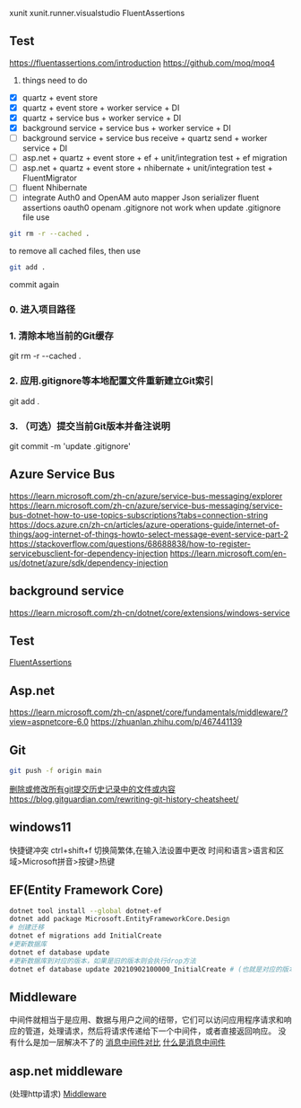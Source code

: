 ﻿xunit
xunit.runner.visualstudio
FluentAssertions

## Test
https://fluentassertions.com/introduction
https://github.com/moq/moq4

1. things need to do
- [x] quartz + event store
- [x] quartz + event store + worker service + DI
- [x] quartz + service bus + worker service + DI
- [x] background service + service bus + worker service + DI
- [ ] background service + service bus receive + quartz send + worker service + DI
- [ ] asp.net + quartz + event store + ef + unit/integration test + ef migration
- [ ] asp.net + quartz + event store + nhibernate + unit/integration test + FluentMigrator
- [ ] fluent Nhibernate
- [ ] integrate Auth0 and OpenAM
auto mapper
Json serializer
fluent assertions
oauth0
openam
.gitignore not work when update .gitignore file
use
```bash
git rm -r --cached .
```
to remove all cached files, then use
```bash
git add .
```
commit again

### 0. 进入项目路径
### 1. 清除本地当前的Git缓存
git rm -r --cached .

### 2. 应用.gitignore等本地配置文件重新建立Git索引
git add .

### 3. （可选）提交当前Git版本并备注说明
git commit -m 'update .gitignore'

## Azure Service Bus
https://learn.microsoft.com/zh-cn/azure/service-bus-messaging/explorer
https://learn.microsoft.com/zh-cn/azure/service-bus-messaging/service-bus-dotnet-how-to-use-topics-subscriptions?tabs=connection-string
https://docs.azure.cn/zh-cn/articles/azure-operations-guide/internet-of-things/aog-internet-of-things-howto-select-message-event-service-part-2
https://stackoverflow.com/questions/68688838/how-to-register-servicebusclient-for-dependency-injection
https://learn.microsoft.com/en-us/dotnet/azure/sdk/dependency-injection

## background service
https://learn.microsoft.com/zh-cn/dotnet/core/extensions/windows-service

## Test
[FluentAssertions](https://fluentassertions.com/introduction)

## Asp.net
https://learn.microsoft.com/zh-cn/aspnet/core/fundamentals/middleware/?view=aspnetcore-6.0
https://zhuanlan.zhihu.com/p/467441139

## Git
```bash
git push -f origin main
```
[删除或修改所有git提交历史记录中的文件或内容](https://github.com/newren/git-filter-repo/blob/main/INSTALL.md)
https://blog.gitguardian.com/rewriting-git-history-cheatsheet/
## windows11
快捷键冲突 ctrl+shift+f 切换简繁体,在输入法设置中更改 时间和语言>语言和区域>Microsoft拼音>按键>热键

## EF(Entity Framework Core)
```bash
dotnet tool install --global dotnet-ef
dotnet add package Microsoft.EntityFrameworkCore.Design
# 创建迁移
dotnet ef migrations add InitialCreate
#更新数据库
dotnet ef database update
#更新数据库到对应的版本，如果是旧的版本则会执行drop方法
dotnet ef database update 20210902100000_InitialCreate # (也就是对应的版本)
```

## Middleware
中间件就相当于是应用、数据与用户之间的纽带，它们可以访问应用程序请求和响应的管道，处理请求，然后将请求传递给下一个中间件，或者直接返回响应。
没有什么是加一层解决不了的
[消息中间件对比](https://juejin.cn/post/7137352763058421797)
[什么是消息中间件](https://www.redhat.com/zh/topics/middleware/what-is-middleware)
## asp.net middleware
(处理http请求)
[Middleware](https://docs.microsoft.com/zh-cn/aspnet/core/fundamentals/middleware/?view=aspnetcore-6.0)
